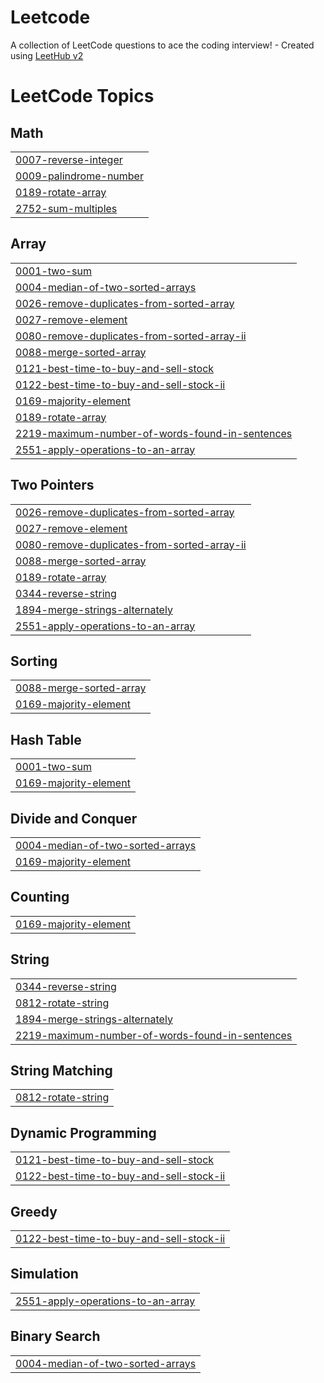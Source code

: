 # Leetcode
A collection of LeetCode questions to ace the coding interview! - Created using [LeetHub v2](https://github.com/arunbhardwaj/LeetHub-2.0)

<!---LeetCode Topics Start-->
# LeetCode Topics
## Math
|  |
| ------- |
| [0007-reverse-integer](https://github.com/Mounish-R/Leetcode/tree/master/0007-reverse-integer) |
| [0009-palindrome-number](https://github.com/Mounish-R/Leetcode/tree/master/0009-palindrome-number) |
| [0189-rotate-array](https://github.com/Mounish-R/Leetcode/tree/master/0189-rotate-array) |
| [2752-sum-multiples](https://github.com/Mounish-R/Leetcode/tree/master/2752-sum-multiples) |
## Array
|  |
| ------- |
| [0001-two-sum](https://github.com/Mounish-R/Leetcode/tree/master/0001-two-sum) |
| [0004-median-of-two-sorted-arrays](https://github.com/Mounish-R/Leetcode/tree/master/0004-median-of-two-sorted-arrays) |
| [0026-remove-duplicates-from-sorted-array](https://github.com/Mounish-R/Leetcode/tree/master/0026-remove-duplicates-from-sorted-array) |
| [0027-remove-element](https://github.com/Mounish-R/Leetcode/tree/master/0027-remove-element) |
| [0080-remove-duplicates-from-sorted-array-ii](https://github.com/Mounish-R/Leetcode/tree/master/0080-remove-duplicates-from-sorted-array-ii) |
| [0088-merge-sorted-array](https://github.com/Mounish-R/Leetcode/tree/master/0088-merge-sorted-array) |
| [0121-best-time-to-buy-and-sell-stock](https://github.com/Mounish-R/Leetcode/tree/master/0121-best-time-to-buy-and-sell-stock) |
| [0122-best-time-to-buy-and-sell-stock-ii](https://github.com/Mounish-R/Leetcode/tree/master/0122-best-time-to-buy-and-sell-stock-ii) |
| [0169-majority-element](https://github.com/Mounish-R/Leetcode/tree/master/0169-majority-element) |
| [0189-rotate-array](https://github.com/Mounish-R/Leetcode/tree/master/0189-rotate-array) |
| [2219-maximum-number-of-words-found-in-sentences](https://github.com/Mounish-R/Leetcode/tree/master/2219-maximum-number-of-words-found-in-sentences) |
| [2551-apply-operations-to-an-array](https://github.com/Mounish-R/Leetcode/tree/master/2551-apply-operations-to-an-array) |
## Two Pointers
|  |
| ------- |
| [0026-remove-duplicates-from-sorted-array](https://github.com/Mounish-R/Leetcode/tree/master/0026-remove-duplicates-from-sorted-array) |
| [0027-remove-element](https://github.com/Mounish-R/Leetcode/tree/master/0027-remove-element) |
| [0080-remove-duplicates-from-sorted-array-ii](https://github.com/Mounish-R/Leetcode/tree/master/0080-remove-duplicates-from-sorted-array-ii) |
| [0088-merge-sorted-array](https://github.com/Mounish-R/Leetcode/tree/master/0088-merge-sorted-array) |
| [0189-rotate-array](https://github.com/Mounish-R/Leetcode/tree/master/0189-rotate-array) |
| [0344-reverse-string](https://github.com/Mounish-R/Leetcode/tree/master/0344-reverse-string) |
| [1894-merge-strings-alternately](https://github.com/Mounish-R/Leetcode/tree/master/1894-merge-strings-alternately) |
| [2551-apply-operations-to-an-array](https://github.com/Mounish-R/Leetcode/tree/master/2551-apply-operations-to-an-array) |
## Sorting
|  |
| ------- |
| [0088-merge-sorted-array](https://github.com/Mounish-R/Leetcode/tree/master/0088-merge-sorted-array) |
| [0169-majority-element](https://github.com/Mounish-R/Leetcode/tree/master/0169-majority-element) |
## Hash Table
|  |
| ------- |
| [0001-two-sum](https://github.com/Mounish-R/Leetcode/tree/master/0001-two-sum) |
| [0169-majority-element](https://github.com/Mounish-R/Leetcode/tree/master/0169-majority-element) |
## Divide and Conquer
|  |
| ------- |
| [0004-median-of-two-sorted-arrays](https://github.com/Mounish-R/Leetcode/tree/master/0004-median-of-two-sorted-arrays) |
| [0169-majority-element](https://github.com/Mounish-R/Leetcode/tree/master/0169-majority-element) |
## Counting
|  |
| ------- |
| [0169-majority-element](https://github.com/Mounish-R/Leetcode/tree/master/0169-majority-element) |
## String
|  |
| ------- |
| [0344-reverse-string](https://github.com/Mounish-R/Leetcode/tree/master/0344-reverse-string) |
| [0812-rotate-string](https://github.com/Mounish-R/Leetcode/tree/master/0812-rotate-string) |
| [1894-merge-strings-alternately](https://github.com/Mounish-R/Leetcode/tree/master/1894-merge-strings-alternately) |
| [2219-maximum-number-of-words-found-in-sentences](https://github.com/Mounish-R/Leetcode/tree/master/2219-maximum-number-of-words-found-in-sentences) |
## String Matching
|  |
| ------- |
| [0812-rotate-string](https://github.com/Mounish-R/Leetcode/tree/master/0812-rotate-string) |
## Dynamic Programming
|  |
| ------- |
| [0121-best-time-to-buy-and-sell-stock](https://github.com/Mounish-R/Leetcode/tree/master/0121-best-time-to-buy-and-sell-stock) |
| [0122-best-time-to-buy-and-sell-stock-ii](https://github.com/Mounish-R/Leetcode/tree/master/0122-best-time-to-buy-and-sell-stock-ii) |
## Greedy
|  |
| ------- |
| [0122-best-time-to-buy-and-sell-stock-ii](https://github.com/Mounish-R/Leetcode/tree/master/0122-best-time-to-buy-and-sell-stock-ii) |
## Simulation
|  |
| ------- |
| [2551-apply-operations-to-an-array](https://github.com/Mounish-R/Leetcode/tree/master/2551-apply-operations-to-an-array) |
## Binary Search
|  |
| ------- |
| [0004-median-of-two-sorted-arrays](https://github.com/Mounish-R/Leetcode/tree/master/0004-median-of-two-sorted-arrays) |
<!---LeetCode Topics End-->